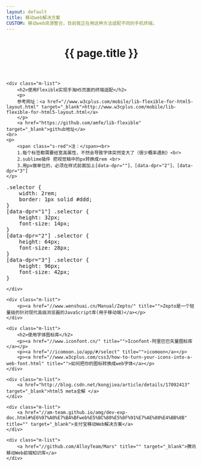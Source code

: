 ```yaml
---
layout: default
title: 移动web解决方案
CUSTOM: 移动web资源整合，目前我正在用这种方法适配不同的手机终端。
---
```


<header class="header">
	<h1>{{ page.title }}</h1>
</header>
<!-- /header -->

<div class="g-content">

	<div class="m-list">
		<h2>使用Flexible实现手淘H5页面的终端适配</h2>
		<p>
		参考网址：<a href="//www.w3cplus.com/mobile/lib-flexible-for-html5-layout.html" target="_blank">http://www.w3cplus.com/mobile/lib-flexible-for-html5-layout.html</a>
		</p>
		<a href="https://github.com/amfe/lib-flexible" target="_blank">github地址</a>
	<br>
	<p>
		<span class="s-red">注：</span><br>
		1.每个标签都需要给宽高属性，不然会导致字体突然变大了（很少概率遇到）<br>
		2.sublime插件 把视觉稿中的px转换成rem <br>	
		3.用px做单位的，必须在样式前面加上[data-dpr=""]、[data-dpr="2"]、[data-dpr="3"]
	</p>
<pre>
.selector {
    width: 2rem;
    border: 1px solid #ddd;
}
[data-dpr="1"] .selector {
    height: 32px;
    font-size: 14px;
}
[data-dpr="2"] .selector {
    height: 64px;
    font-size: 28px;
}
[data-dpr="3"] .selector {
    height: 96px;
    font-size: 42px;
}
</pre>
	</div>

	<div class="m-list">
		<p><a href="//www.wenshuai.cn/Manual/Zepto/" title="">Zepto是一个轻量级的针对现代高级浏览器的JavaScript库(用于移动端)</a></p>
	</div>

	<div class="m-list">
		<h2>使用字体图标库</h2>
		<p><a href="//www.iconfont.cn/" title="">Iconfont-阿里巴巴矢量图标库</a></p>
		<p><a href="//icomoon.io/app/#/select" title="">icomoon</a></p>
		<p><a href="//www.w3cplus.com/css3/how-to-turn-your-icons-into-a-web-font.html" title="">如何把你的图标转换成web字体</a></p>
	</div>

	<div class="m-list">
		<a href="http://blog.csdn.net/kongjiea/article/details/17092413" target="_blank">html5 meta全解 </a>
	</div>

	<div class="m-list">
		<a href="//am-team.github.io/amg/dev-exp-doc.html#%E6%97%A0%E7%BA%BFweb%E5%BC%80%E5%8F%91%E7%AE%80%E4%BB%8B" title="" target="_blank">支付宝移动Web解决方案</a>
	</div>

	<div class="m-list">
		<a href="//github.com/AlloyTeam/Mars" title="" target="_blank">腾讯移动Web前端知识库</a>
	</div>

</div>
